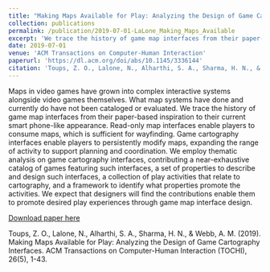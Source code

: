 ```yaml
---
title: "Making Maps Available for Play: Analyzing the Design of Game Cartography Interfaces"
collection: publications
permalink: /publication/2019-07-01-LaLone_Making_Maps_Available
excerpt: 'We trace the history of game map interfaces from their paper-based inspiration to their current smart phone-like appearance. Read-only map interfaces enable players to consume maps, which is sufficient for wayfinding. Game cartography interfaces enable players to persistently modify maps, expanding the range of activity to support planning and coordination.'
date: 2019-07-01
venue: 'ACM Transactions on Computer-Human Interaction'
paperurl: 'https://dl.acm.org/doi/abs/10.1145/3336144'
citation: 'Toups, Z. O., Lalone, N., Alharthi, S. A., Sharma, H. N., & Webb, A. M. (2019). Making Maps Available for Play: Analyzing the Design of Game Cartography Interfaces. ACM Transactions on Computer-Human Interaction (TOCHI), 26(5), 1-43.'
---
```

Maps in video games have grown into complex interactive systems alongside video games themselves. What map systems have done and currently do have not been cataloged or evaluated. We trace the history of game map interfaces from their paper-based inspiration to their current smart phone-like appearance. Read-only map interfaces enable players to consume maps, which is sufficient for wayfinding. Game cartography interfaces enable players to persistently modify maps, expanding the range of activity to support planning and coordination. We employ thematic analysis on game cartography interfaces, contributing a near-exhaustive catalog of games featuring such interfaces, a set of properties to describe and design such interfaces, a collection of play activities that relate to cartography, and a framework to identify what properties promote the activities. We expect that designers will find the contributions enable them to promote desired play experiences through game map interface design.

[Download paper here](https://dl.acm.org/doi/10.1145/3336144?cid=87259569357)

Toups, Z. O., Lalone, N., Alharthi, S. A., Sharma, H. N., & Webb, A. M. (2019). Making Maps Available for Play: Analyzing the Design of Game Cartography Interfaces. ACM Transactions on Computer-Human Interaction (TOCHI), 26(5), 1-43.

